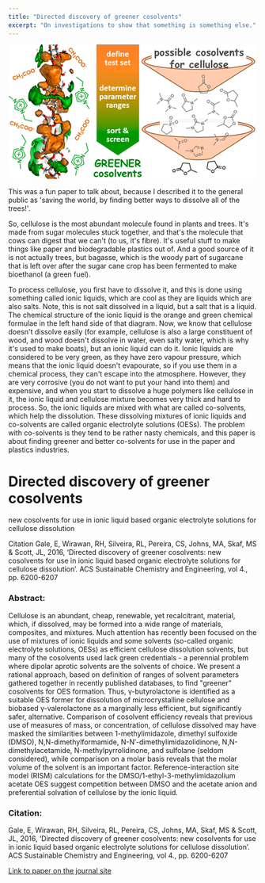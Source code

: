 ```yaml
---
title: "Directed discovery of greener cosolvents"
excerpt: "On investigations to show that something is something else."
---
```


![ Graphical abstract ](/assets/images/Cellulose1.gif)

This was a fun paper to talk about, because I described it to the general public as 'saving the world, by finding better ways to dissolve all of the trees!'. 

So, cellulose is the most abundant molecule found in plants and trees. It's made from sugar molecules stuck together, and that's the molecule that cows can digest that we can't (to us, it's fibre). It's useful stuff to make things like paper and biodegradable plastics out of. And a good source of it is not actually trees, but bagasse, which is the woody part of sugarcane that is left over after the sugar cane crop has been fermented to make bioethanol (a green fuel). 

To process cellulose, you first have to dissolve it, and this is done using something called ionic liquids, which are cool as they are liquids which are also salts. Note, this is not salt dissolved in a liquid, but a salt that is a liquid. The chemical structure of the ionic liquid is the orange and green chemical formulae in the left hand side of that diagram. Now, we know that cellulose doesn't dissolve easily (for example, cellulose is also a large constituent of wood, and wood doesn't dissolve in water, even salty water, which is why it's used to make boats), but an ionic liquid can do it. Ionic liquids are considered to be very green, as they have zero vapour pressure, which means that the ionic liquid doesn't evapourate, so if you use them in a chemical process, they can't escape into the atmosphere. However, they are very corrosive (you do not want to put your hand into them) and expensive, and when you start to dissolve a huge polymers like cellulose in it, the ionic liquid and cellulose mixture becomes very thick and hard to process. So, the ionic liquids are mixed with what are called co-solvents, which help the dissolution. These dissolving mixtures of ionic liquids and co-solvents are called organic electrolyte solutions (OESs). The problem with co-solvents is they tend to be rather nasty chemicals, and this paper is about finding greener and better co-solvents for use in the paper and plastics industries. 

# Directed discovery of greener cosolvents

new cosolvents for use in ionic liquid based organic electrolyte solutions for cellulose dissolution

Citation
Gale, E, Wirawan, RH, Silveira, RL, Pereira, CS, Johns, MA, Skaf, MS & Scott, JL, 2016, ‘Directed discovery of greener cosolvents: new cosolvents for use in ionic liquid based organic electrolyte solutions for cellulose dissolution’. ACS Sustainable Chemistry and Engineering, vol 4., pp. 6200-6207

### Abstract:
Cellulose is an abundant, cheap, renewable, yet recalcitrant, material, which, if dissolved, may be formed into a wide range of materials, composites, and mixtures. Much attention has recently been focused on the use of mixtures of ionic liquids and some solvents (so-called organic electrolyte solutions, OESs) as efficient cellulose dissolution solvents, but many of the cosolvents used lack green credentials - a perennial problem where dipolar aprotic solvents are the solvents of choice. We present a rational approach, based on definition of ranges of solvent parameters gathered together in recently published databases, to find "greener" cosolvents for OES formation. Thus, γ-butyrolactone is identified as a suitable OES former for dissolution of microcrystalline cellulose and biobased γ-valerolactone as a marginally less efficient, but significantly safer, alternative. Comparison of cosolvent efficiency reveals that previous use of measures of mass, or concentration, of cellulose dissolved may have masked the similarities between 1-methylimidazole, dimethyl sulfoxide (DMSO), N,N-dimethylformamide, N-N′-dimethylimidazolidinone, N,N-dimethylacetamide, N-methylpyrrolidinone, and sulfolane (seldom considered), while comparison on a molar basis reveals that the molar volume of the solvent is an important factor. Reference-interaction site model (RISM) calculations for the DMSO/1-ethyl-3-methylimidazolium acetate OES suggest competition between DMSO and the acetate anion and preferential solvation of cellulose by the ionic liquid.

### Citation:
Gale, E, Wirawan, RH, Silveira, RL, Pereira, CS, Johns, MA, Skaf, MS & Scott, JL, 2016, ‘Directed discovery of greener cosolvents: new cosolvents for use in ionic liquid based organic electrolyte solutions for cellulose dissolution’. ACS Sustainable Chemistry and Engineering, vol 4., pp. 6200-6207

[Link to paper on the journal site](https://pubs.acs.org/doi/pdf/10.1021/acssuschemeng.6b02020)